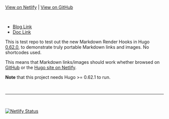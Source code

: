 
[View on Netlify](https://portable-hugo-links.netlify.com/) | [View on GitHub](https://github.com/bep/portable-hugo-links/)

<br/>

* [Blog Link](/blog/p1/index.md)
* [Doc Link](/docs/d1.md)

This is test repo to test out the new Markdown Render Hooks in Hugo [0.62.0](https://gohugo.io/news/0.62.0-relnotes/), to demonstrate truly portable Markdown links and images. No shortcodes used.

This means that Markdown links/images should work whether browsed on [GitHub](https://github.com/bep/portable-hugo-links/) or the [Hugo site on Netlify](https://portable-hugo-links.netlify.com/).

**Note** that this project needs Hugo >= 0.62.1 to run.

<br/>
<hr/>
<br/>

[![Netlify Status](https://api.netlify.com/api/v1/badges/558b566f-bd70-42bc-b0f6-4bb1847138dd/deploy-status)](https://app.netlify.com/sites/portable-hugo-links/deploys)
